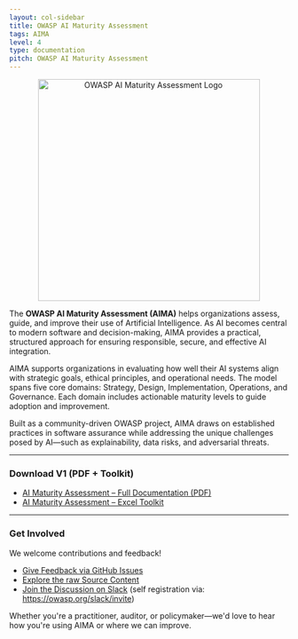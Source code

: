 ```yaml
---
layout: col-sidebar
title: OWASP AI Maturity Assessment
tags: AIMA
level: 4
type: documentation
pitch: OWASP AI Maturity Assessment
---
```


<div align="center">
  <img src="assets/images/OWASP-AIMA.svg" alt="OWASP AI Maturity Assessment Logo" width="400">
</div>

The **OWASP AI Maturity Assessment (AIMA)** helps organizations assess, guide, and improve their use of Artificial Intelligence. As AI becomes central to modern software and decision-making, AIMA provides a practical, structured approach for ensuring responsible, secure, and effective AI integration.

AIMA supports organizations in evaluating how well their AI systems align with strategic goals, ethical principles, and operational needs. The model spans five core domains: Strategy, Design, Implementation, Operations, and Governance. Each domain includes actionable maturity levels to guide adoption and improvement.

Built as a community-driven OWASP project, AIMA draws on established practices in software assurance while addressing the unique challenges posed by AI—such as explainability, data risks, and adversarial threats.

---

### Download V1 (PDF + Toolkit)

- [AI Maturity Assessment – Full Documentation (PDF)](https://github.com/OWASP/www-project-ai-maturity-assessment/blob/main/releases/V1/OWASP-AIMA_V1.pdf)
- [AI Maturity Assessment – Excel Toolkit](https://github.com/OWASP/www-project-ai-maturity-assessment/blob/main/releases/V1/OWASP-AIMA-Toolkit_V1.xlsx)

---

### Get Involved

We welcome contributions and feedback!

- [Give Feedback via GitHub Issues](https://github.com/OWASP/www-project-ai-maturity-assessment/issues)
- [Explore the raw Source Content](https://github.com/OWASP/www-project-ai-maturity-assessment/tree/main/source)
- [Join the Discussion on Slack](https://owasp.slack.com/archives/C089K6KFZMG) (self registration via: https://owasp.org/slack/invite)

Whether you're a practitioner, auditor, or policymaker—we'd love to hear how you're using AIMA or where we can improve.


